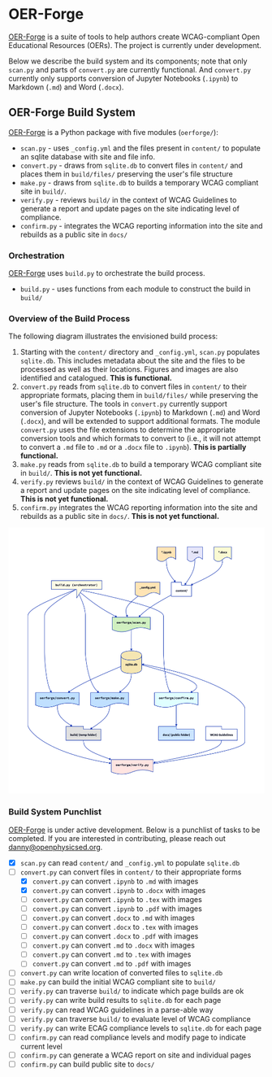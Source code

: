 # OER-Forge

[OER-Forge](https://open-physics-ed-org.github.io/oer-forge) is a suite of tools to help authors create WCAG-compliant Open Educational Resources (OERs). The project is currently under development.

Below we describe the build system and its components; note that only `scan.py` and parts of `convert.py` are currently functional. And `convert.py` currently only supports conversion of Jupyter Notebooks (`.ipynb`) to Markdown (`.md`) and Word (`.docx`).

## OER-Forge Build System

[OER-Forge](https://open-physics-ed-org.github.io/oer-forge) is a Python package with five modules (`oerforge/`):

- `scan.py` - uses `_config.yml` and the files present in `content/` to populate an sqlite database with site and file info.
- `convert.py` - draws from `sqlite.db` to convert files in `content/` and places them in `build/files/` preserving the user's file structure
- `make.py` - draws from `sqlite.db` to builds a temporary WCAG compliant site in `build/`.
- `verify.py` - reviews `build/` in the context of WCAG Guidelines to generate a report and update pages on the site indicating level of compliance.
- `confirm.py` - integrates the WCAG reporting information into the site and rebuilds as a public site in `docs/`

### Orchestration

[OER-Forge](https://open-physics-ed-org.github.io/oer-forge) uses `build.py` to orchestrate the build process.
- `build.py` - uses functions from each module to construct the build in `build/`

### Overview of the Build Process

The following diagram illustrates the envisioned build process:

1. Starting with the `content/` directory and `_config.yml`, `scan.py` populates `sqlite.db`. This includes metadata about the site and the files to be processed as well as their locations. Figures and images are also identified and catalogued. **This is functional.**
2. `convert.py` reads from `sqlite.db` to convert files in `content/` to their appropriate formats, placing them in `build/files/` while preserving the user's file structure. The tools in `convert.py` currently support conversion of Jupyter Notebooks (`.ipynb`) to Markdown (`.md`) and Word (`.docx`), and will be extended to support additional formats. The module `convert.py` uses the file extensions to determine the appropriate conversion tools and which formats to convert to (i.e., it will not attempt to convert a `.md` file to `.md` or a `.docx` file to `.ipynb`). **This is partially functional.**
3. `make.py` reads from `sqlite.db` to build a temporary WCAG compliant site in `build/`. **This is not yet functional.**
4. `verify.py` reviews `build/` in the context of WCAG Guidelines to generate a report and update pages on the site indicating level of compliance. **This is not yet functional.**
5. `confirm.py` integrates the WCAG reporting information into the site and rebuilds as a public site in `docs/`. **This is not yet functional.**

<img src="documentation/img/overview.png" alt="Overview of the OERForge Build Process showing the flow of information through the modules to produce a WCAG compliant site" width="600">

### Build System Punchlist

[OER-Forge](https://open-physics-ed-org.github.io/oer-forge) is under active development. Below is a punchlist of tasks to be completed. If you are interested in contributing, please reach out [danny@openphysicsed.org](mailto:danny@openphysicsed.org).

- [X] `scan.py` can read `content/` and `_config.yml` to populate `sqlite.db`
- [ ] `convert.py` can convert files in `content/` to their appropriate forms
    - [X] `convert.py` can convert `.ipynb` to `.md` with images
    - [X] `convert.py` can convert `.ipynb` to `.docx` with images
    - [ ] `convert.py` can convert `.ipynb` to `.tex` with images
    - [ ] `convert.py` can convert `.ipynb` to `.pdf` with images
    - [ ] `convert.py` can convert `.docx` to `.md` with images
    - [ ] `convert.py` can convert `.docx` to `.tex` with images
    - [ ] `convert.py` can convert `.docx` to `.pdf` with images
    - [ ] `convert.py` can convert `.md` to `.docx` with images
    - [ ] `convert.py` can convert `.md` to `.tex` with images
    - [ ] `convert.py` can convert `.md` to `.pdf` with images
- [ ] `convert.py` can write location of converted files to `sqlite.db`
- [ ] `make.py` can build the initial WCAG compliant site to `build/`
- [ ] `verify.py` can traverse `build/` to indicate which page builds are ok
- [ ] `verify.py` can write build results to `sqlite.db` for each page
- [ ] `verify.py` can read WCAG guidelines in a parse-able way
- [ ] `verify.py` can traverse `build/` to evaluate level of WCAG compliance
- [ ] `verify.py` can write ECAG compliance levels to `sqlite.db` for each page
- [ ] `confirm.py` can read compliance levels and modify page to indicate current level
- [ ] `confirm.py` can generate a WCAG report on site and individual pages
- [ ] `confirm.py` can build public site to `docs/`
